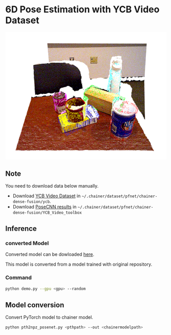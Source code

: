 # 6D Pose Estimation with YCB Video Dataset 

![Example](../../_static/example.png)

## Note

You need to download data below manually.
- Download [YCB Video Dataset](https://drive.google.com/uc?id=1if4VoEXNx9W3XCn0Y7Fp15B4GpcYbyYi) in `~/.chainer/dataset/pfnet/chainer-dense-fusion/ycb`.
- Download [PoseCNN results](https://github.com/yuxng/YCB_Video_toolbox/raw/master/results_PoseCNN_RSS2018.zip) in `~/.chainer/dataset/pfnet/chainer-dense-fusion/YCB_Video_toolbox`

## Inference

### converted Model
Converted model can be dowloaded [here](https://github.com/knorth55/chainer-dense-fusion/releases/download/v0.0.0/posenet_ycb_converted_2019_02_01.npz).

This model is converted from a model trained with original repository.

### Command

```bash
python demo.py --gpu <gpu> --random
```

## Model conversion

Convert PyTorch model to chainer model.


```bash
python pth2npz_posenet.py <pthpath> --out <chainermodelpath>
```
